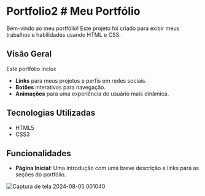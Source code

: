 # Portfolio2 # Meu Portfólio

Bem-vindo ao meu portfólio! Este projeto foi criado para exibir meus trabalhos e habilidades usando HTML e CSS. 

## Visão Geral

Este portfólio inclui:
- **Links** para meus projetos e perfis em redes sociais.
- **Botões** interativos para navegação.
- **Animações** para uma experiência de usuário mais dinâmica.

## Tecnologias Utilizadas

- HTML5
- CSS3

## Funcionalidades

- **Página Inicial**: Uma introdução com uma breve descrição e links para as seções do portfólio.


![Captura de tela 2024-08-05 001040](https://github.com/user-attachments/assets/d23864c8-e3e3-4f80-bda0-0915d8ba341f)
